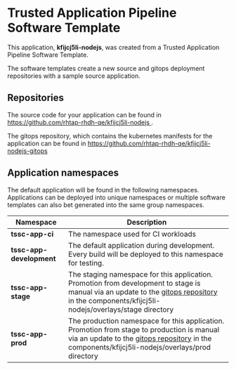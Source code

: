 # Trusted Application Pipeline Software Template

This application, **kfijcj5li-nodejs**, was created from a Trusted Application Pipeline Software Template.

The software templates create a new source and gitops deployment repositories with a sample source application. 

## Repositories

The source code for your application can be found in [https://github.com/rhtap-rhdh-qe/kfijcj5li-nodejs ](https://github.com/rhtap-rhdh-qe/kfijcj5li-nodejs ).
 
The gitops repository, which contains the kubernetes manifests for the application can be found in 
[https://github.com/rhtap-rhdh-qe/kfijcj5li-nodejs-gitops ](https://github.com/rhtap-rhdh-qe/kfijcj5li-nodejs-gitops ) 

## Application namespaces 

The default application will be found in the following namespaces. Applications can be deployed into unique namespaces or multiple software templates can also bet generated into the same group namespaces.  

|  Namespace   |  Description   |  
| -------- | -------- |
| **tssc-app-ci** | The namespace used for CI workloads |
| **tssc-app-development** | The default application during development. Every build will be deployed to this namespace for testing. |
| **tssc-app-stage** | The staging namespace for this application. Promotion from development to stage is manual via an update to the [gitops repository](https://github.com/rhtap-rhdh-qe/kfijcj5li-nodejs-gitops ) in the components/kfijcj5li-nodejs/overlays/stage directory |
| **tssc-app-prod** | The production namespace for this application. Promotion from stage to production is manual via an update to the [gitops repository](https://github.com/rhtap-rhdh-qe/kfijcj5li-nodejs-gitops ) in the components/kfijcj5li-nodejs/overlays/prod directory |
